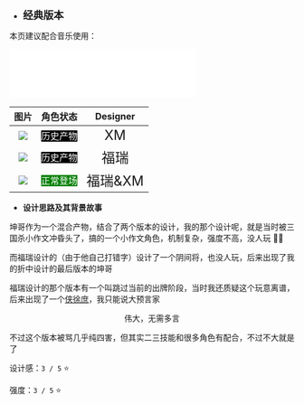 * **<font size="4">经典版本</font>**

本页建议配合音乐使用：

<iframe 
    frameborder="no" border="0" marginwidth="0" 
    marginheight="0" width=330 height=86 
    src="//music.163.com/outchain/player?type=2&id=1350160463&auto=0&height=66">
</iframe>

|          图片          | 角色状态                                                                 |          Designer           |
|:--------------------:|----------------------------------------------------------------------|:---------------------------:|
| ![](pic/11/mgkg.png) | <font style="background: black" color = white size = "3">历史产物</font> |  <font size="5">XM</font>   |
|  ![](pic/11/kg.png)  | <font style="background: black" color = white size = "3">历史产物</font> |  <font size="5">福瑞</font>   |
| ![](pic/11/x11.png)  | <font style="background: green" color = white size = "3">正常登场</font> | <font size="5">福瑞&XM</font> |

* **设计思路及其背景故事**

坤哥作为一个混合产物，结合了两个版本的设计，我的那个设计呢，就是当时被三国杀小作文冲昏头了，搞的一个小作文角色，机制复杂，强度不高，没人玩 :face_with_spiral_eyes:

而福瑞设计的（由于他自己打错字）设计了一个阴间将，也没人玩，后来出现了我的折中设计的最后版本的坤哥

福瑞设计的那个版本有一个叫跳过当前的出牌阶段，当时我还质疑这个玩意离谱，后来出现了一个[侠徐庶](https://www.bilibili.com/video/BV1sG4y1R7SS/)，我只能说大预言家

<center> 伟大，无需多言 </center>

不过这个版本被骂几乎纯四害，但其实二三技能和很多角色有配合，不过不大就是了

设计感：``3 / 5`` ⭐

强度：``3 / 5`` ⭐